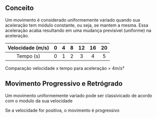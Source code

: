 
## Conceito

Um movimento é considerado uniformemente variado quando sua aceleração tem módulo constante, ou seja, se mantem a mesma. Essa aceleração acaba resultando em uma mudança previsível (uniforme) na aceleração.

| Velocidade (m/s) | 0 | 4 | 8 | 12 | 16 | 20 |
|:---:|:---:|:---:|:---:|:---:|:---:|:---:|
| Tempo (s) | 0 | 1 | 2 | 3 | 4 | 5 |
Comparação velocidade x tempo para aceleração = 4m/s²

## Movimento Progressivo e Retrógrado

Um movimento uniformemente variado pode ser classivicado de acordo com o modulo da sua velocidade

Se a velocidade for positiva, o movimento é progressivo